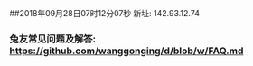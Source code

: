 ##2018年09月28日07时12分07秒 新址: 142.93.12.74
### 兔友常见问题及解答: https://github.com/wanggonging/d/blob/w/FAQ.md
